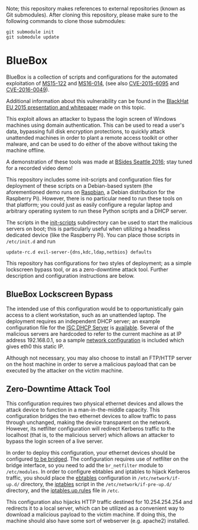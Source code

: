 Note; this repository makes references to external repositories (known as Git submodules). After cloning this repository, please make sure to the following commands to clone those submodules:

    git submodule init
    git submodule update 

BlueBox
=======

BlueBox is a collection of scripts and configurations for the automated exploitation of [MS15-122](https://technet.microsoft.com/en-us/library/security/ms15-122.aspx) and [MS16-014](https://technet.microsoft.com/en-us/library/security/ms16-014.aspx), (see also [CVE-2015-6095](http://www.cve.mitre.org/cgi-bin/cvename.cgi?name=CVE-2015-6095) and [CVE-2016-0049](http://www.cve.mitre.org/cgi-bin/cvename.cgi?name=CVE-2016-0049)).

Additional information about this vulnerability can be found in the [BlackHat EU 2015 presentation and whitepaper](https://www.blackhat.com/eu-15/briefings.html#ian-haken) made on this topic.

This exploit allows an attacker to bypass the login screen of Windows machines using domain authentication. This can be used to read a user's data, bypassing full disk encryption protections, to quickly attack unattended machines in order to plant a remote access toolkit or other malware, and can be used to do either of the above without taking the machine offline.

A demonstration of these tools was made at [BSides Seattle 2016](http://www.securitybsides.com/w/page/103147483/BsidesSeattle2015); stay tuned for a recorded video demo!

This repository includes some init-scripts and configuration files for deployment of these scripts on a Debian-based system (the aforementioned demo runs on [Raspbian](https://www.raspbian.org/), a Debian distribution for the Raspberry Pi). However, there is no particular need to run these tools on that platform; you could just as easily configure a regular laptop and arbitrary operating system to run these Python scripts and a DHCP server.

The scripts in the [init-scripts](init-scripts) subdirectory can be used to start the malicious servers on boot; this is particularly useful when utilizing a headless dedicated device (like the Raspberry Pi). You can place those scripts in `/etc/init.d` and run

    update-rc.d evil-server-{dns,kdc,ldap,netbios} defaults

This repository has configurations for two styles of deployment; as a simple lockscreen bypass tool, or as a zero-downtime attack tool. Further description and configuration instructions are below.

BlueBox Lockscreen Bypass
-------------------------

The intended use of this configuration would be to opportunistically gain access to a client workstation, such as an unattended laptop. The deployment requires an independent DHCP server; an example configuration file for the [ISC DHCP Server](https://www.isc.org/downloads/dhcp/) is [available](config/bluebox/dhcpd.conf). Several of the malicious servers are hardcoded to refer to the current machine as at IP address 192.168.0.1, so a sample [network configuration](config/bluebox/interfaces) is included which gives eth0 this static IP.

Although not necessary, you may also choose to install an FTP/HTTP server on the host machine in order to serve a malicious payload that can be executed by the attacker on the victim machine.

Zero-Downtime Attack Tool
-------------------------

This configuration requires two physical ethernet devices and allows the attack device to function in a man-in-the-middle capacity. This configuration bridges the two ethernet devices to allow traffic to pass through unchanged, making the device transparent on the network. However, its netfilter configuration will redirect Kerberos traffic to the localhost (that is, to the malicious server) which allows an attacker to bypass the login screen of a live server.

In order to deploy this configuration, your ethernet devices should be configured [to be bridged](config/zerodown/interfaces). The configuration requires use of netfilter on the bridge interface, so you need to add the `br_netfilter` module to `/etc/modules`. In order to configure ebtables and iptables to hijack Kerberos traffic, you should place the [ebtables](config/zerodown/ebtables) configuration in `/etc/network/if-up.d/` directory, the [iptables](config/zerodown/iptables) script in the `/etc/network/if-pre-up.d/` directory, and the [iptables.up.rules](config/zerodown/iptables.up.rules) file in `/etc`.

This configuration also hijacks HTTP traffic destined for 10.254.254.254 and redirects it to a local server, which can be utilized as a convenient way to download a malicious payload to the victim machine. If doing this, the machine should also have some sort of webserver (e.g. apache2) installed.
